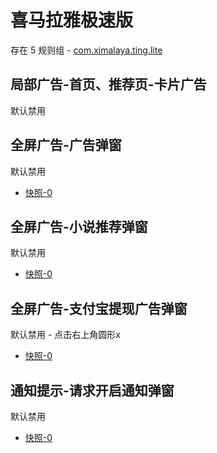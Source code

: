 # 喜马拉雅极速版

存在 5 规则组 - [com.ximalaya.ting.lite](/src/apps/com.ximalaya.ting.lite.ts)

## 局部广告-首页、推荐页-卡片广告

默认禁用

## 全屏广告-广告弹窗

默认禁用

- [快照-0](https://i.gkd.li/i/13218286)

## 全屏广告-小说推荐弹窗

默认禁用

- [快照-0](https://i.gkd.li/i/13229127)

## 全屏广告-支付宝提现广告弹窗

默认禁用 - 点击右上角圆形x

- [快照-0](https://i.gkd.li/i/13256447)

## 通知提示-请求开启通知弹窗

默认禁用

- [快照-0](https://i.gkd.li/i/13256505)
